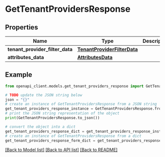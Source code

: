 # GetTenantProvidersResponse


## Properties

Name | Type | Description | Notes
------------ | ------------- | ------------- | -------------
**tenant_provider_filter_data** | [**TenantProviderFilterData**](TenantProviderFilterData.md) |  | 
**attributes_data** | [**AttributesData**](AttributesData.md) |  | 

## Example

```python
from openapi_client.models.get_tenant_providers_response import GetTenantProvidersResponse

# TODO update the JSON string below
json = "{}"
# create an instance of GetTenantProvidersResponse from a JSON string
get_tenant_providers_response_instance = GetTenantProvidersResponse.from_json(json)
# print the JSON string representation of the object
print(GetTenantProvidersResponse.to_json())

# convert the object into a dict
get_tenant_providers_response_dict = get_tenant_providers_response_instance.to_dict()
# create an instance of GetTenantProvidersResponse from a dict
get_tenant_providers_response_form_dict = get_tenant_providers_response.from_dict(get_tenant_providers_response_dict)
```
[[Back to Model list]](../README.md#documentation-for-models) [[Back to API list]](../README.md#documentation-for-api-endpoints) [[Back to README]](../README.md)


